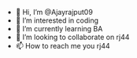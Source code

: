 - 👋 Hi, I’m @Ajayrajput09
- 👀 I’m interested in coding
- 🌱 I’m currently learning BA
- 💞️ I’m looking to collaborate on rj44 
- 📫 How to reach me you rj44

<!---
Ajayrajput09/Ajayrajput09 is a ✨ special ✨ repository because its `README.md` (this file) appears on your GitHub profile.
You can click the Preview link to take a look at your changes.
--->
